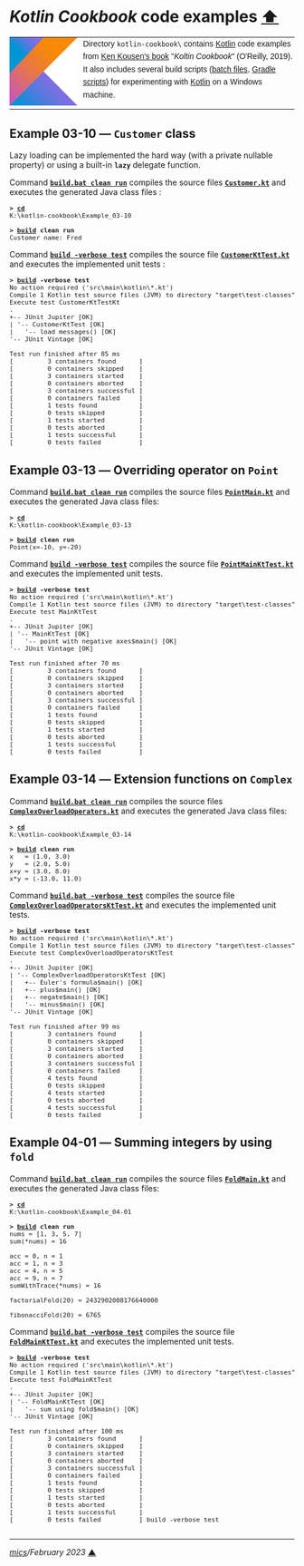 # <span id="top">*Kotlin Cookbook* code examples</span> <span style="size:30%;"><a href="../README.md">⬆</a></span>

<table style="font-family:Helvetica,Arial;font-size:14px;line-height:1.6;">
  <tr>
  <td style="border:0;padding:0 10px 0 0;min-width:120px;"><a href="https://kotlinlang.org/"><img src="../docs/kotlin.png" width="120" alt="Kotlin project"/></a></td>
  <td style="border:0;padding:0;vertical-align:text-top;">Directory <code>kotlin-cookbook\</code> contains <a href="https://kotlinlang.org/">Kotlin</a> code examples from <a href="http://shop.oreilly.com/product/0636920224327.do">Ken Kousen's book</a> "<i>Koltin Cookbook</i>" (O'Reilly, 2019).<br/>
  It also includes several build scripts (<a href="https://en.wikibooks.org/wiki/Windows_Batch_Scripting">batch files</a>, <a href="https://docs.gradle.org/current/userguide/writing_build_scripts.html">Gradle scripts</a>) for experimenting with <a href="https://kotlinlang.org/" rel="external">Kotlin</a> on a Windows machine.
  </td>
  </tr>
</table>

## <span id="ex_03-10">Example 03-10 ― `Customer` class</span>

Lazy loading can be implemented the hard way (with a private nullable property) or using a built-in **`lazy`** delegate function.

Command [**`build.bat clean run`**](./Example_03-10/build.bat) compiles the source files [**`Customer.kt`**](./Example_03-10/src/main/kotlin/Customer.kt) and executes the generated Java class files :

<pre style="font-size:80%;">
<b>&gt; <a href="https://docs.microsoft.com/en-us/windows-server/administration/windows-commands/cd">cd</a></b>
K:\kotlin-cookbook\Example_03-10
&nbsp;
<b>&gt; <a href="./Example_03-10/build.bat">build</a> clean run</b>
Customer name: Fred
</pre>

Command [**`build -verbose test`**](./Example_03-10/build.bat) compiles the source file [**`CustomerKtTest.kt`**](./Example_03-10/src/test/kotlin/CustomerKtTest.kt) and executes the implemented unit tests :

<pre style="font-size:80%;">
<b>&gt; <a href="./Example_03-10/build.bat">build</a> -verbose test</b>
No action required ('src\main\kotlin\*.kt')
Compile 1 Kotlin test source files (JVM) to directory "target\test-classes"
Execute test CustomerKtTestKt
.
+-- JUnit Jupiter [OK]
| '-- CustomerKtTest [OK]
|   '-- load messages() [OK]
'-- JUnit Vintage [OK]

Test run finished after 85 ms
[         3 containers found      ]
[         0 containers skipped    ]
[         3 containers started    ]
[         0 containers aborted    ]
[         3 containers successful ]
[         0 containers failed     ]
[         1 tests found           ]
[         0 tests skipped         ]
[         1 tests started         ]
[         0 tests aborted         ]
[         1 tests successful      ]
[         0 tests failed          ]
</pre>

## <span id="ex_03-13">Example 03-13 ― Overriding operator on `Point`</span>

Command [**`build.bat clean run`**](./Example_03-13/build.bat) compiles the source files [**`PointMain.kt`**](./Example_03-13/src/main/kotlin/PointMain.kt) and executes the generated Java class files:

<pre style="font-size:80%;">
<b>&gt; <a href="https://docs.microsoft.com/en-us/windows-server/administration/windows-commands/cd">cd</a></b>
K:\kotlin-cookbook\Example_03-13
&nbsp;
<b>&gt; <a href="./Example_03-13/build.bat">build</a> clean run</b>
Point(x=-10, y=-20)
</pre>

Command [**`build -verbose test`**](./Example_03-13/build.bat) compiles the source file [**`PointMainKtTest.kt`**](./Example_03-13/src/test/kotlin/PointMainKtTest.kt) and executes the implemented unit tests.

<pre style="font-size:80%;">
<b>&gt; <a href="./Example_03-13/build.bat">build</a> -verbose test</b>
No action required ('src\main\kotlin\*.kt')
Compile 1 Kotlin test source files (JVM) to directory "target\test-classes"
Execute test MainKtTest
.
+-- JUnit Jupiter [OK]
| '-- MainKtTest [OK]
|   '-- point with negative axes$main() [OK]
'-- JUnit Vintage [OK]

Test run finished after 70 ms
[         3 containers found      ]
[         0 containers skipped    ]
[         3 containers started    ]
[         0 containers aborted    ]
[         3 containers successful ]
[         0 containers failed     ]
[         1 tests found           ]
[         0 tests skipped         ]
[         1 tests started         ]
[         0 tests aborted         ]
[         1 tests successful      ]
[         0 tests failed          ]
</pre>

## <span id="ex_03-14">Example 03-14 ― Extension functions on `Complex`</span>

Command [**`build.bat clean run`**](./Example_03-14/build.bat) compiles the source files [**`ComplexOverloadOperators.kt`**](./Example_03-14/src/main/kotlin/ComplexOverloadOperators.kt) and executes the generated Java class files:

<pre style="font-size:80%;">
<b>&gt; <a href="https://docs.microsoft.com/en-us/windows-server/administration/windows-commands/cd">cd</a></b>
K:\kotlin-cookbook\Example_03-14
&nbsp;
<b>&gt; <a href="./Example_03-14/build.bat">build</a> clean run</b>
x   = (1.0, 3.0)
y   = (2.0, 5.0)
x+y = (3.0, 8.0)
x*y = (-13.0, 11.0)
</pre>

Command [**`build.bat -verbose test`**](./Example_03-14/build.bat) compiles the source file [**`ComplexOverloadOperatorsKtTest.kt`**](./Example_03-14/src/test/kotlin/ComplexOverloadOperatorsKtTest.kt) and executes the implemented unit tests.

<pre style="font-size:80%;">
<b>&gt; <a href="./Example_03-14/build.bat">build</a> -verbose test</b>
No action required ('src\main\kotlin\*.kt')
Compile 1 Kotlin test source files (JVM) to directory "target\test-classes"
Execute test ComplexOverloadOperatorsKtTest
.
+-- JUnit Jupiter [OK]
| '-- ComplexOverloadOperatorsKtTest [OK]
|   +-- Euler's formula$main() [OK]
|   +-- plus$main() [OK]
|   +-- negate$main() [OK]
|   '-- minus$main() [OK]
'-- JUnit Vintage [OK]

Test run finished after 99 ms
[         3 containers found      ]
[         0 containers skipped    ]
[         3 containers started    ]
[         0 containers aborted    ]
[         3 containers successful ]
[         0 containers failed     ]
[         4 tests found           ]
[         0 tests skipped         ]
[         4 tests started         ]
[         0 tests aborted         ]
[         4 tests successful      ]
[         0 tests failed          ]
</pre>

## <span id="ex_04-01">Example 04-01 ― Summing integers by using `fold`</span>

Command [**`build.bat clean run`**](./Example_04-01/build.bat) compiles the source files [**`FoldMain.kt`**](./Example_04-01/src/main/kotlin/FoldMain.kt) and executes the generated Java class files:

<pre style="font-size:80%;">
<b>&gt; <a href="https://docs.microsoft.com/en-us/windows-server/administration/windows-commands/cd">cd</a></b>
K:\kotlin-cookbook\Example_04-01
&nbsp;
<b>&gt; <a href="./Example_04-01/build.bat">build</a> clean run</b>
nums = [1, 3, 5, 7]
sum(*nums) = 16

acc = 0, n = 1
acc = 1, n = 3
acc = 4, n = 5
acc = 9, n = 7
sumWithTrace(*nums) = 16

factorialFold(20) = 2432902008176640000

fibonacciFold(20) = 6765
</pre>

Command [**`build.bat -verbose test`**](./Example_04-01/build.bat) compiles the source file [**`FoldMainKtTest.kt`**](./Example_04-01/src/test/kotlin/FoldMainKtTest.kt) and executes the implemented unit tests.

<pre style="font-size:80%;">
<b>&gt; <a href="./Example_04-01/build.bat">build</a> -verbose test</b>
No action required ('src\main\kotlin\*.kt')
Compile 1 Kotlin test source files (JVM) to directory "target\test-classes"
Execute test FoldMainKtTest
.
+-- JUnit Jupiter [OK]
| '-- FoldMainKtTest [OK]
|   '-- sum using fold$main() [OK]
'-- JUnit Vintage [OK]

Test run finished after 100 ms
[         3 containers found      ]
[         0 containers skipped    ]
[         3 containers started    ]
[         0 containers aborted    ]
[         3 containers successful ]
[         0 containers failed     ]
[         1 tests found           ]
[         0 tests skipped         ]
[         1 tests started         ]
[         0 tests aborted         ]
[         1 tests successful      ]
[         0 tests failed          ] build -verbose test</b>

</pre>

<!--
## <span id="footnotes">Footnotes</span>

<a name="footnote_01">[1]</a> ***Available targets*** [↩](#anchor_01)

<p style="margin:0 0 1em 20px;">
</p>
-->

***

*[mics](https://lampwww.epfl.ch/~michelou/)/February 2023* [**&#9650;**](#top)
<span id="bottom">&nbsp;</span>

[gradle_cli]: https://docs.gradle.org/current/userguide/command_line_interface.html
[kotlin]: https://kotlinlang.org/
[kotlin_conventions]: https://kotlinlang.org/docs/reference/operator-overloading.html
[kotlin_data_classes]: https://kotlinlang.org/docs/reference/data-classes.html
[kotlin_extensions]: https://kotlinlang.org/docs/tutorials/kotlin-for-py/extension-functionsproperties.html
[kotlin_lambdas]: https://kotlinlang.org/docs/reference/lambdas.html
[kotlin_lazy_props]: https://www.kotlindevelopment.com/lazy-property/
[mvn_cli]: https://maven.apache.org/ref/3.6.3/maven-embedder/cli.html
